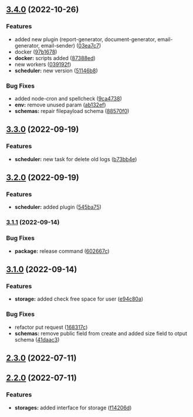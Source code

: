 ## [3.4.0](https://github.com/Namikko-chan/file-service/compare/v3.3.0...v3.4.0) (2022-10-26)


### Features

* added new plugin (report-generator, document-generator, email-generator, email-sender) ([03ea7c7](https://github.com/Namikko-chan/file-service/commit/03ea7c739ab298eef8a7abf8a2e72789faaececb))
* docker ([97b1678](https://github.com/Namikko-chan/file-service/commit/97b1678221ca12de1601c213b28507005b513bb6))
* **docker:** scripts added ([87388ed](https://github.com/Namikko-chan/file-service/commit/87388edfd969ef5531292e0a81ec9f6bb0da63ed))
* new workers ([039192f](https://github.com/Namikko-chan/file-service/commit/039192fa5b14532d0102f8db3f28f11e40783cf3))
* **scheduler:** new version ([51146b8](https://github.com/Namikko-chan/file-service/commit/51146b80e2520da23acbc08e5e3fa83aebd80684))


### Bug Fixes

* added node-cron and spellcheck ([9ca4738](https://github.com/Namikko-chan/file-service/commit/9ca473873db7d302c6497783ea9622ea8e22468b))
* **env:** remove unused param ([ab132ef](https://github.com/Namikko-chan/file-service/commit/ab132efcd7fe8d5b1d84681a44cff460d5a64bf6))
* **schemas:** repair filepayload schema ([88570f0](https://github.com/Namikko-chan/file-service/commit/88570f01f6942b0897f95265ca945ff39ce3b487))

## [3.3.0](https://github.com/Namikko-chan/file-service/compare/v3.2.0...v3.3.0) (2022-09-19)


### Features

* **scheduler:** new task for delete old logs ([b73bb4e](https://github.com/Namikko-chan/file-service/commit/b73bb4e4eedb3274ed3a98ff93b61483dbbbd0db))

## [3.2.0](https://github.com/Namikko-chan/file-service/compare/v3.1.1...v3.2.0) (2022-09-19)


### Features

* **scheduler:** added plugin ([545ba75](https://github.com/Namikko-chan/file-service/commit/545ba75fed93b02a02a5621e34bd284cc2e916b3))

### [3.1.1](https://github.com/Namikko-chan/file-service/compare/v3.1.0...v3.1.1) (2022-09-14)


### Bug Fixes

* **package:** release command ([602667c](https://github.com/Namikko-chan/file-service/commit/602667cc61f71c2f83f8e9e4931732c18be6e13f))

## [3.1.0](https://github.com/Namikko-chan/file-service/compare/v2.3.0...v3.1.0) (2022-09-14)


### Features

* **storage:** added check free space for user ([e94c80a](https://github.com/Namikko-chan/file-service/commit/e94c80a34abc9b9f3a9161bb8580760f925e9234))


### Bug Fixes

* refactor put request ([168317c](https://github.com/Namikko-chan/file-service/commit/168317c3e5e0127265901db1d6d8d96b9b88c491))
* **schemas:** remove public field from create and added size field to otput schema ([41daac3](https://github.com/Namikko-chan/file-service/commit/41daac35248f2119ce802dd42dae4131b60c434c))

## [2.3.0](https://github.com/Namikko-chan/file-service/compare/v2.2.0...v2.3.0) (2022-07-11)

## [2.2.0](https://github.com/Namikko-chan/file-service/compare/f14206db19bb0bc613fe292a733c80746c6c8744...v2.2.0) (2022-07-11)


### Features

* **storages:** added interface for storage ([f14206d](https://github.com/Namikko-chan/file-service/commit/f14206db19bb0bc613fe292a733c80746c6c8744))

